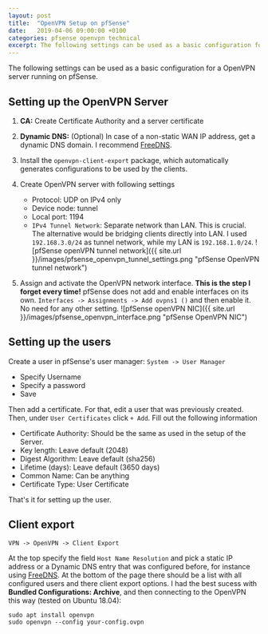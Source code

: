 ```yaml
---
layout: post
title:  "OpenVPN Setup on pfSense"
date:   2019-04-06 09:00:00 +0100
categories: pfsense openvpn technical
excerpt: The following settings can be used as a basic configuration for a OpenVPN server running on pfSense
---
```


The following settings can be used as a basic configuration for a OpenVPN server running on pfSense.

## Setting up the OpenVPN Server

1. **CA:** Create Certificate Authority and a server certificate
2. **Dynamic DNS:** (Optional) In case of a non-static WAN IP address, get a dynamic DNS domain. I recommend [FreeDNS](https://freedns.afraid.org).
3. Install the `openvpn-client-export` package, which automatically generates configurations to be used by the clients.
4. Create OpenVPN server with following settings
   - Protocol: UDP on IPv4 only
   - Device node: tunnel
   - Local port: 1194
   - `IPv4 Tunnel Network`: Separate network than LAN. This is crucial. The alternative would be bridging clients directly into LAN. I used `192.168.3.0/24` as tunnel network, while my LAN is `192.168.1.0/24`.
   ![pfSense openVPN tunnel network]({{ site.url }}/images/pfsense_openvpn_tunnel_settings.png "pfSense OpenVPN tunnel network")

5. Assign and activate the OpenVPN network interface. **This is the step I forget every time!** pfSense does not add and enable interfaces on its own. `Interfaces -> Assignments -> Add ovpns1 ()` and then enable it. No need for any other setting.
   ![pfSense openVPN NIC]({{ site.url }}/images/pfsense_openvpn_interface.png "pfSense OpenVPN NIC")


## Setting up the users

Create a user in pfSense's user manager: `System -> User Manager`

- Specify Username
- Specify a password
- Save

Then add a certificate. For that, edit a user that was previously created. Then, under `User Certificates` click `+ Add`. Fill out the following information

- Certificate Authority: Should be the same as used in the setup of the Server.
- Key length: Leave default (2048)
- Digest Algorithm: Leave default (sha256)
- Lifetime (days): Leave default (3650 days)
- Common Name: Can be anything
- Certificate Type: User Certificate

That's it for setting up the user.

## Client export
`VPN -> OpenVPN -> Client Export`

At the top specify the field `Host Name Resolution` and pick a static IP address or a Dynamic DNS entry that was configured before, for instance using [FreeDNS](https://freedns.afraid.org). At the bottom of the page there should be a list with all configured users and there client export options. I had the best sucess with **Bundled Configurations: Archive**, and then connecting to the OpenVPN this way (tested on Ubuntu 18.04):

```
sudo apt install openvpn
sudo openvpn --config your-config.ovpn
```